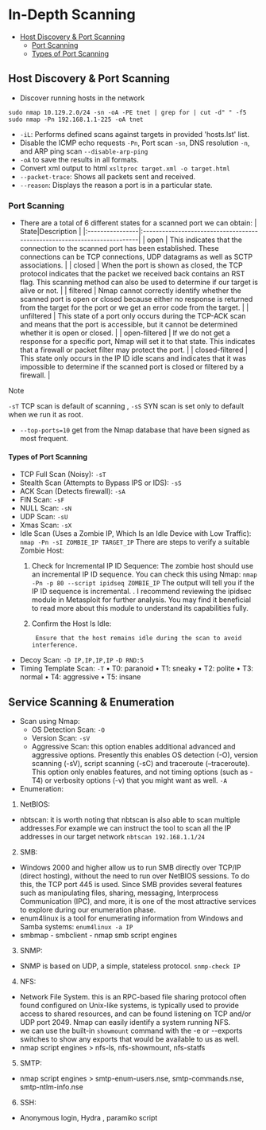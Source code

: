 # In-Depth Scanning

- [Host Discovery & Port Scanning](#host-discovery--port-scanning)
    - [Port Scanning](#port-scanning)
    - [Types of Port Scanning](#types-of-port-scanning)


## Host Discovery & Port Scanning
- Discover running hosts in the network
```
sudo nmap 10.129.2.0/24 -sn -oA -PE tnet | grep for | cut -d" " -f5
sudo nmap -Pn 192.168.1.1-225 -oA tnet
```

- `-iL`: Performs defined scans against targets in provided 'hosts.lst' list.
- Disable the ICMP echo requests `-Pn`, Port scan `-sn`, DNS resolution `-n`, and ARP ping scan `--disable-arp-ping`
- `-oA` to save the results in all formats. 
- Convert xml output to html `xsltproc target.xml -o target.html`
- `--packet-trace`: Shows all packets sent and received.
- `--reason`: Displays the reason a port is in a particular state.	
### Port Scanning
- There are a total of 6 different states for a scanned port we can obtain:
| State|Description                                                                          |
|:----------------|:-------------------------------------------------------------------------|
| open            | This indicates that the connection to the scanned port has been established. These connections can be TCP connections, UDP datagrams as well as SCTP associations. |
| closed          | When the port is shown as closed, the TCP protocol indicates that the packet we received back contains an RST flag. This scanning method can also be used to determine if our target is alive or not. |
| filtered        | Nmap cannot correctly identify whether the scanned port is open or closed because either no response is returned from the target for the port or we get an error code from the target. |
| unfiltered      | This state of a port only occurs during the TCP-ACK scan and means that the port is accessible, but it cannot be determined whether it is open or closed. |
| open-filtered   | If we do not get a response for a specific port, Nmap will set it to that state. This indicates that a firewall or packet filter may protect the port. |
| closed-filtered | This state only occurs in the IP ID idle scans and indicates that it was impossible to determine if the scanned port is closed or filtered by a firewall. |

>[!NOTE]
> `-sT` TCP scan is default of scanning , `-sS` SYN scan is set only to default when we run it as root.

- `--top-ports=10`  get from the Nmap database that have been signed as most frequent.

#### Types of Port Scanning


- TCP Full Scan (Noisy):
            `-sT`
- Stealth Scan (Attempts to Bypass IPS or IDS):
            `-sS`
- ACK Scan (Detects firewall):
            `-sA`
- FIN Scan:
            `-sF`
- NULL Scan:
            `-sN`
- UDP Scan:
            `-sU`
- Xmas Scan:
            `-sX`
- Idle Scan (Uses a Zombie IP, Which Is an Idle Device with Low Traffic):
            `nmap -Pn -sI ZOMBIE_IP TARGET_IP` 
    There are steps to verify a suitable Zombie Host:
    1. Check for Incremental IP ID Sequence:
            The zombie host should use an incremental IP ID sequence. You can check this using Nmap:
                `nmap -Pn -p 80 --script ipidseq ZOMBIE_IP`
                The output will tell you if the IP ID sequence is incremental.
            . I recommend reviewing the ipidsec module in Metasploit for further analysis. You may find it beneficial to read more about this module to understand its capabilities fully.
    2. Confirm the Host Is Idle:
        
            Ensure that the host remains idle during the scan to avoid interference.

- Decoy Scan:
            `-D IP,IP,IP,IP`
            `-D RND:5`
- Timing Template Scan:
            `-T`
                •  T0: paranoid
                •  T1: sneaky
                •  T2: polite 
                •  T3: normal
                •  T4: aggressive
                •  T5: insane
## Service Scanning & Enumeration
- Scan using Nmap:
    - OS Detection Scan:
            `-O`
    - Version Scan:
            `-sV`
    - Aggressive Scan:
            this option enables additional advanced and aggressive options. Presently this enables OS detection (-O), version scanning (-sV), script scanning (-sC) and traceroute (–traceroute). This option only enables features, and not timing options (such as -T4) or verbosity options (-v) that you might want as well.
                `-A`
- Enumeration:
1. NetBIOS:
* nbtscan: it is worth noting that nbtscan is also able to scan multiple  addresses.For example we can instruct the tool to scan all  the IP addresses in our target network 
                        `nbtscan 192.168.1.1/24`
2. SMB:
* Windows 2000 and higher allow us to run SMB directly over TCP/IP (direct hosting), without the need to run over NetBIOS sessions. To do this, the TCP port 445 is used. Since SMB provides several features such as manipulating files, sharing, messaging, Interprocess Communication (IPC), and more, it is one of the most attractive services to explore during our enumeration phase.
* enum4linux is a tool for enumerating information from Windows and Samba systems:
                        `enum4linux -a IP` 
* smbmap - smbclient - nmap smb script engines
3. SNMP:
* SNMP is based on UDP, a simple, stateless protocol.
         `snmp-check IP `
4. NFS: 
* Network File System. this is an RPC-based file sharing protocol often found configured on  Unix-like systems, is typically used to provide access to shared resources,  and can be found listening on TCP and/or UDP port 2049. Nmap can  easily identify a system running NFS.
* we can use the built-in `showmount` command with  the -e or --exports switches to show any exports that would be  available to us as well.
* nmap script engines > nfs-ls, nfs-showmount, nfs-statfs
5. SMTP: 
* nmap script engines > smtp-enum-users.nse, smtp-commands.nse, smtp-ntlm-info.nse
 
6. SSH: 
* Anonymous login, Hydra , paramiko script 




